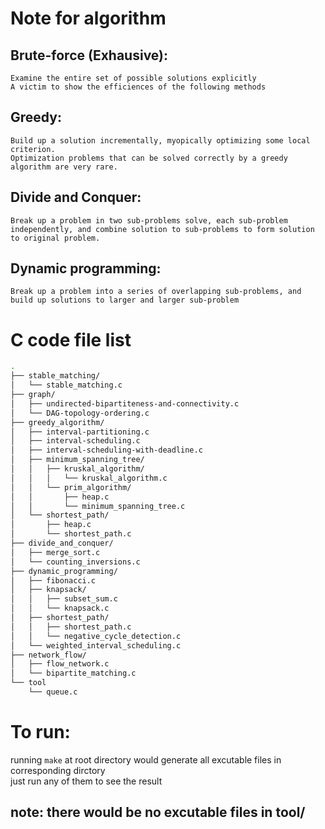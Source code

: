 # Note for algorithm  
## Brute-force (Exhausive):  
	Examine the entire set of possible solutions explicitly  
	A victim to show the efficiences of the following methods  
## Greedy:  
	Build up a solution incrementally, myopically optimizing some local criterion.  
	Optimization problems that can be solved correctly by a greedy algorithm are very rare.  
## Divide and Conquer:  
	Break up a problem in two sub-problems solve, each sub-problem independently, and combine solution to sub-problems to form solution to original problem.  
## Dynamic programming:  
	Break up a problem into a series of overlapping sub-problems, and build up solutions to larger and larger sub-problem  
# C code file list  
```bash
.
├── stable_matching/
│   └── stable_matching.c
├── graph/
│   ├── undirected-bipartiteness-and-connectivity.c
│   └── DAG-topology-ordering.c
├── greedy_algorithm/
│   ├── interval-partitioning.c
│   ├── interval-scheduling.c
│   ├── interval-scheduling-with-deadline.c
│   ├── minimum_spanning_tree/
│   │   ├── kruskal_algorithm/
│   │   │   └── kruskal_algorithm.c
│   │   └── prim_algorithm/
│   │       ├── heap.c
│   │       └── minimum_spanning_tree.c
│   └── shortest_path/
│       ├── heap.c
│       └── shortest_path.c
├── divide_and_conquer/
│   ├── merge_sort.c
│   └── counting_inversions.c
├── dynamic_programming/
│   ├── fibonacci.c
│   ├── knapsack/
│   │   ├── subset_sum.c
│   │   └── knapsack.c
│   ├── shortest_path/
│   │   ├── shortest_path.c
│   │   └── negative_cycle_detection.c
│   └── weighted_interval_scheduling.c
├── network_flow/
│   ├── flow_network.c
│   └── bipartite_matching.c
└── tool
    └── queue.c
```
# To run:  
running `make` at root directory would generate all excutable files in corresponding dirctory  
just run any of them to see the result  
## note: there would be no excutable files in tool/  
